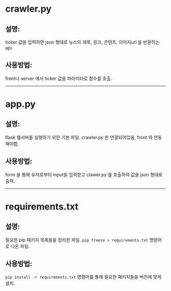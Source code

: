 # crawler.py
## 설명:
ticker 값을 입력하면 json 형태로 뉴스의 제목, 링크, 콘텐츠, 이미지url 을 반환하는 api.

## 사용방법:
front나 server 에서 ticker 값을 파라미터로 함수를 호출.

---
# app.py
## 설명:
flask 웹서버를 실행하기 위한 기본 파일.
crawler.py 만 연결되어있음, front 와 연동해야함.

## 사용방법:
form 을 통해 유저로부터 input을 입력받고 clawer.py 를 호출하여 값을 json 형태로 출력.

---
# requirements.txt
## 설명:
필요한 pip 패키지 목록들을 정리한 파일.
`pip freeze > requirements.txt` 명령어로 나온 파일.

## 사용방법:
`pip install -r requirements.txt` 명령어를 통해 필요한 패키지들을 버전에 맞게 설치.